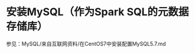 安装MySQL（作为Spark SQL的元数据存储库）
=================================================================================
参见：MySQL/来自互联网资料/在CentOS7中安装配置MySQL5.7.md
